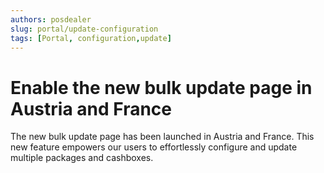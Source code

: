 ```yaml
---
authors: posdealer
slug: portal/update-configuration
tags: [Portal, configuration,update]
---
```


# Enable the new bulk update page in Austria and France
The new bulk update page has been launched in Austria and France. This new feature empowers our users to effortlessly configure and update multiple packages and cashboxes.
